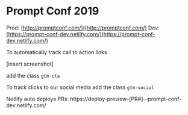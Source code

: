# Prompt Conf 2019

Prod: [http://promptconf.com/]([http://promptconf.com/)
Dev: [https://prompt-conf-dev.netlify.com/](https://prompt-conf-dev.netlify.com/)

To automatically track call to action links

[insert screenshot]

add the class `gtm-cta`

To track clicks to our social media add the class `gtm-social`

Netlify auto deploys PRs: 
https://deploy-preview-[PR#]--prompt-conf-dev.netlify.com/